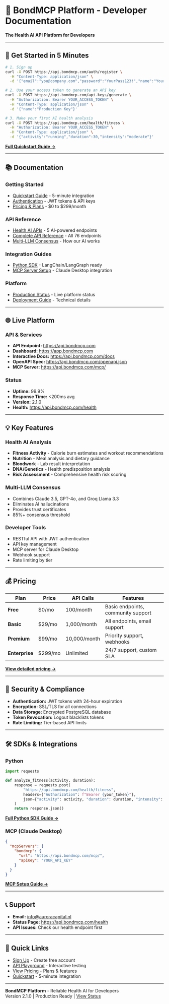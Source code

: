 # 🏥 BondMCP Platform - Developer Documentation

**The Health AI API Platform for Developers**

---

## 🚀 Get Started in 5 Minutes

```bash
# 1. Sign up
curl -X POST https://api.bondmcp.com/auth/register \
  -H "Content-Type: application/json" \
  -d '{"email":"you@company.com","password":"YourPass123!","name":"Your Name"}'

# 2. Use your access token to generate an API key
curl -X POST https://api.bondmcp.com/api-keys/generate \
  -H "Authorization: Bearer YOUR_ACCESS_TOKEN" \
  -H "Content-Type: application/json" \
  -d '{"name":"Production Key"}'

# 3. Make your first AI health analysis
curl -X POST https://api.bondmcp.com/health/fitness \
  -H "Authorization: Bearer YOUR_ACCESS_TOKEN" \
  -H "Content-Type: application/json" \
  -d '{"activity":"running","duration":30,"intensity":"moderate"}'
```

**[Full Quickstart Guide →](./getting-started/quickstart-guide.md)**

---

## 📚 Documentation

### Getting Started
- [Quickstart Guide](./getting-started/quickstart-guide.md) - 5-minute integration
- [Authentication](./getting-started/authentication.md) - JWT tokens & API keys
- [Pricing & Plans](./getting-started/pricing-and-plans.md) - $0 to $299/month

### API Reference
- [Health AI APIs](./api-reference/health-ai-apis.md) - 5 AI-powered endpoints
- [Complete API Reference](./api-reference/COMPLETE_API_REFERENCE.md) - All 76 endpoints
- [Multi-LLM Consensus](./api-reference/CONSENSUS_SYSTEM.md) - How our AI works

### Integration Guides
- [Python SDK](./integration-guides/python-sdk-example.md) - LangChain/LangGraph ready
- [MCP Server Setup](./integration-guides/mcp-server-setup.md) - Claude Desktop integration

### Platform
- [Production Status](./PRODUCTION_STATUS.md) - Live platform status
- [Deployment Guide](./deployment/PRODUCTION_DEPLOYMENT_GUIDE.md) - Technical details

---

## 🌐 Live Platform

### API & Services
- **API Endpoint:** https://api.bondmcp.com
- **Dashboard:** https://app.bondmcp.com
- **Interactive Docs:** https://api.bondmcp.com/docs
- **OpenAPI Spec:** https://api.bondmcp.com/openapi.json
- **MCP Server:** https://api.bondmcp.com/mcp/

### Status
- **Uptime:** 99.9%
- **Response Time:** <200ms avg
- **Version:** 2.1.0
- **Health:** https://api.bondmcp.com/health

---

## 💡 Key Features

### Health AI Analysis
- **Fitness Activity** - Calorie burn estimates and workout recommendations
- **Nutrition** - Meal analysis and dietary guidance
- **Bloodwork** - Lab result interpretation
- **DNA/Genetics** - Health predisposition analysis
- **Risk Assessment** - Comprehensive health risk scoring

### Multi-LLM Consensus
- Combines Claude 3.5, GPT-4o, and Groq Llama 3.3
- Eliminates AI hallucinations
- Provides trust certificates
- 85%+ consensus threshold

### Developer Tools
- RESTful API with JWT authentication
- API key management
- MCP server for Claude Desktop
- Webhook support
- Rate limiting by tier

---

## 💰 Pricing

| Plan | Price | API Calls | Features |
|------|-------|-----------|----------|
| **Free** | $0/mo | 100/month | Basic endpoints, community support |
| **Basic** | $29/mo | 1,000/month | All endpoints, email support |
| **Premium** | $99/mo | 10,000/month | Priority support, webhooks |
| **Enterprise** | $299/mo | Unlimited | 24/7 support, custom SLA |

**[View detailed pricing →](./getting-started/pricing-and-plans.md)**

---

## 🔐 Security & Compliance

- **Authentication:** JWT tokens with 24-hour expiration
- **Encryption:** SSL/TLS for all connections
- **Data Storage:** Encrypted PostgreSQL database
- **Token Revocation:** Logout blacklists tokens
- **Rate Limiting:** Tier-based API limits

---

## 🛠️ SDKs & Integrations

### Python
```python
import requests

def analyze_fitness(activity, duration):
    response = requests.post(
        "https://api.bondmcp.com/health/fitness",
        headers={"Authorization": f"Bearer {your_token}"},
        json={"activity": activity, "duration": duration, "intensity": "moderate"}
    )
    return response.json()
```

**[Full Python SDK Guide →](./integration-guides/python-sdk-example.md)**

### MCP (Claude Desktop)
```json
{
  "mcpServers": {
    "bondmcp": {
      "url": "https://api.bondmcp.com/mcp/",
      "apiKey": "YOUR_API_KEY"
    }
  }
}
```

**[MCP Setup Guide →](./integration-guides/mcp-server-setup.md)**

---

## 📞 Support

- **Email:** info@auroracapital.nl
- **Status Page:** https://api.bondmcp.com/health
- **API Issues:** Check our health endpoint first

---

## 🚀 Quick Links

- [Sign Up](https://app.bondmcp.com/signup) - Create free account
- [API Playground](https://api.bondmcp.com/docs) - Interactive testing
- [View Pricing](./getting-started/pricing-and-plans.md) - Plans & features
- [Quickstart](./getting-started/quickstart-guide.md) - 5-minute integration

---

**BondMCP Platform** - Reliable Health AI for Developers  
Version 2.1.0 | Production Ready | [View Status](./PRODUCTION_STATUS.md)
